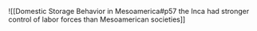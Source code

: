 ![[Domestic Storage Behavior in Mesoamerica#p57 the Inca had stronger control of labor forces than Mesoamerican societies]]